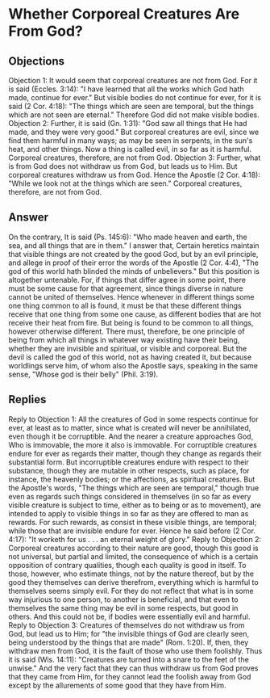 # Whether Corporeal Creatures Are From God?
## Objections
Objection 1: It would seem that corporeal creatures are not from God. For it is said (Eccles. 3:14): "I have learned that all the works which God hath made, continue for ever." But visible bodies do not continue for ever, for it is said (2 Cor. 4:18): "The things which are seen are temporal, but the things which are not seen are eternal." Therefore God did not make visible bodies.
Objection 2: Further, it is said (Gn. 1:31): "God saw all things that He had made, and they were very good." But corporeal creatures are evil, since we find them harmful in many ways; as may be seen in serpents, in the sun's heat, and other things. Now a thing is called evil, in so far as it is harmful. Corporeal creatures, therefore, are not from God.
Objection 3: Further, what is from God does not withdraw us from God, but leads us to Him. But corporeal creatures withdraw us from God. Hence the Apostle (2 Cor. 4:18): "While we look not at the things which are seen." Corporeal creatures, therefore, are not from God.
## Answer
On the contrary, It is said (Ps. 145:6): "Who made heaven and earth, the sea, and all things that are in them."
I answer that, Certain heretics maintain that visible things are not created by the good God, but by an evil principle, and allege in proof of their error the words of the Apostle (2 Cor. 4:4), "The god of this world hath blinded the minds of unbelievers." But this position is altogether untenable. For, if things that differ agree in some point, there must be some cause for that agreement, since things diverse in nature cannot be united of themselves. Hence whenever in different things some one thing common to all is found, it must be that these different things receive that one thing from some one cause, as different bodies that are hot receive their heat from fire. But being is found to be common to all things, however otherwise different. There must, therefore, be one principle of being from which all things in whatever way existing have their being, whether they are invisible and spiritual, or visible and corporeal. But the devil is called the god of this world, not as having created it, but because worldlings serve him, of whom also the Apostle says, speaking in the same sense, "Whose god is their belly" (Phil. 3:19).
## Replies
Reply to Objection 1: All the creatures of God in some respects continue for ever, at least as to matter, since what is created will never be annihilated, even though it be corruptible. And the nearer a creature approaches God, Who is immovable, the more it also is immovable. For corruptible creatures endure for ever as regards their matter, though they change as regards their substantial form. But incorruptible creatures endure with respect to their substance, though they are mutable in other respects, such as place, for instance, the heavenly bodies; or the affections, as spiritual creatures. But the Apostle's words, "The things which are seen are temporal," though true even as regards such things considered in themselves (in so far as every visible creature is subject to time, either as to being or as to movement), are intended to apply to visible things in so far as they are offered to man as rewards. For such rewards, as consist in these visible things, are temporal; while those that are invisible endure for ever. Hence he said before (2 Cor. 4:17): "It worketh for us . . . an eternal weight of glory."
Reply to Objection 2: Corporeal creatures according to their nature are good, though this good is not universal, but partial and limited, the consequence of which is a certain opposition of contrary qualities, though each quality is good in itself. To those, however, who estimate things, not by the nature thereof, but by the good they themselves can derive therefrom, everything which is harmful to themselves seems simply evil. For they do not reflect that what is in some way injurious to one person, to another is beneficial, and that even to themselves the same thing may be evil in some respects, but good in others. And this could not be, if bodies were essentially evil and harmful.
Reply to Objection 3: Creatures of themselves do not withdraw us from God, but lead us to Him; for "the invisible things of God are clearly seen, being understood by the things that are made" (Rom. 1:20). If, then, they withdraw men from God, it is the fault of those who use them foolishly. Thus it is said (Wis. 14:11): "Creatures are turned into a snare to the feet of the unwise." And the very fact that they can thus withdraw us from God proves that they came from Him, for they cannot lead the foolish away from God except by the allurements of some good that they have from Him.